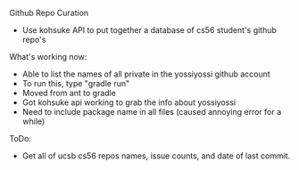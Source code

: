 Github Repo Curation

* Use kohsuke API to put together a database of cs56 student's github repo's


What's working now:
* Able to list the names of all private in the yossiyossi github account
* To run this, type "gradle run"
* Moved from ant to gradle
* Got kohsuke api working to grab the info about yossiyossi
* Need to include package name in all files (caused annoying error for a while)

ToDo:
* Get all of ucsb cs56 repos names, issue counts, and date of last commit.


